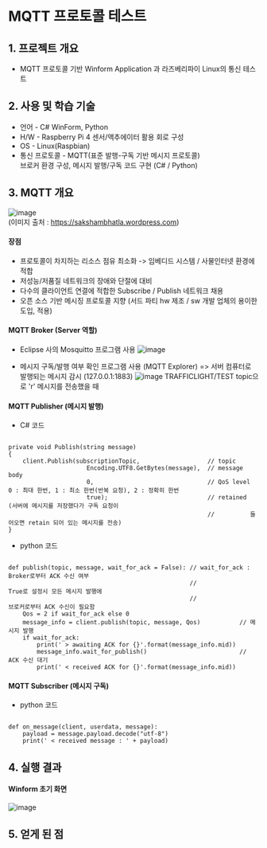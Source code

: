 # MQTT 프로토콜 테스트

## 1. 프로젝트 개요
+ MQTT 프로토콜 기반 Winform Application 과 라즈베리파이 Linux의 통신 테스트 

## 2. 사용 및 학습 기술 
+ 언어 - C# WinForm, Python
+ H/W - Raspberry Pi 4 센서/액추에이터 활용 회로 구성
+ OS - Linux(Raspbian)
+ 통신 프로토콜 - MQTT(표준 발행-구독 기반 메시지 프로토콜)   
브로커 환경 구성, 메시지 발행/구독 코드 구현 (C# / Python) 

## 3. MQTT 개요 
![image](https://user-images.githubusercontent.com/77951828/126918452-2a2b69e8-dda4-4f5c-aa39-020dfdecdc67.png)   
(이미지 출처 : https://sakshambhatla.wordpress.com)

#### 장점   
+ 프로토콜이 차지하는 리소스 점유 최소화 -> 임베디드 시스템 / 사물인터넷 환경에 적합 
+ 저성능/저품질 네트워크의 장애와 단절에 대비
+ 다수의 클라이언트 연결에 적합한 Subscribe / Publish 네트워크 채용
+ 오픈 소스 기반 메시징 프로토콜 지향 (서드 파티 hw 제조 / sw 개발 업체의 용이한 도입, 적용)

#### MQTT Broker (Server 역할)   
+ Eclipse 사의 Mosquitto 프로그램 사용 
![image](https://user-images.githubusercontent.com/77951828/126919116-857597ab-e037-41ac-a5e3-a16f2e10d11a.png)

+ 메시지 구독/발행 여부 확인 프로그램 사용 (MQTT Explorer) 
=> 서버 컴퓨터로 발행되는 메시지 감시 (127.0.0.1:1883)
![image](https://user-images.githubusercontent.com/77951828/126919285-04c5b693-4fd1-45ad-89e9-44df9760f382.png)
TRAFFICLIGHT/TEST topic으로 'r' 메시지를 전송했을 때 


#### MQTT Publisher (메시지 발행) 

+ C# 코드 
<pre><code>
private void Publish(string message)
{
    client.Publish(subscriptionTopic,                   // topic
                      Encoding.UTF8.GetBytes(message),  // message body 
                      0,                                // QoS level  0 : 최대 한번, 1 : 최소 한번(반복 요청), 2 : 정확히 한번
                      true);                            // retained (서버에 메시지를 저장했다가 구독 요청이
                                                        //          들어오면 retain 되어 있는 메시지를 전송) 
}
</code></pre>

+ python 코드 
<pre><code>
def publish(topic, message, wait_for_ack = False): // wait_for_ack : Broker로부터 ACK 수신 여부 
                                                   //                True로 설정시 모든 메시지 발행에
                                                   //                브로커로부터 ACK 수신이 필요함 
    Qos = 2 if wait_for_ack else 0 
    message_info = client.publish(topic, message, Qos)           // 메시지 발행 
    if wait_for_ack:
        print(' > awaiting ACK for {}'.format(message_info.mid)) 
        message_info.wait_for_publish()                          // ACK 수신 대기
        print(' < received ACK for {}'.format(message_info.mid))
</code></pre>

#### MQTT Subscriber (메시지 구독) 
+ python 코드 
<pre><code>
def on_message(client, userdata, message):
    payload = message.payload.decode("utf-8")
    print(' < received message : ' + payload)
</code></pre>

## 4. 실행 결과

#### Winform 초기 화면
![image](https://user-images.githubusercontent.com/77951828/126918302-a73089c6-a08b-45d8-b0aa-91975e6a4282.png)

## 5. 얻게 된 점 
